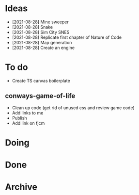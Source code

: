 # Ideas

- [2021-08-28] Mine sweeper
- [2021-08-28] Snake
- [2021-08-28] Sim City SNES
- [2021-08-28] Replicate first chapter of Nature of Code
- [2021-08-28] Map generation
- [2021-08-28] Create an engine

# To do

- Create TS canvas boilerplate

## conways-game-of-life

- Clean up code (get rid of unused css and review game code)
- Add links to me
- Publish
- Add link on fjcm

# Doing

# Done

# Archive

